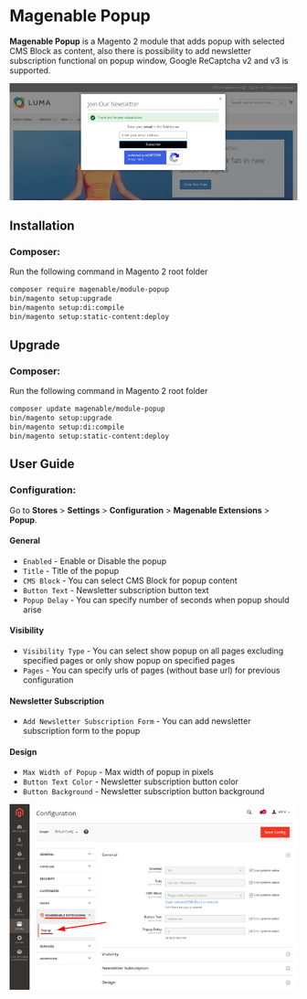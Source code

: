 # Magenable Popup

**Magenable Popup** is a Magento 2 module that adds popup with selected CMS Block as content, also there is possibility to add newsletter subscription functional on popup window, Google ReCaptcha v2 and v3 is supported.

![](README/1.png)

## Installation

### Composer:

Run the following command in Magento 2 root folder

```
composer require magenable/module-popup
bin/magento setup:upgrade
bin/magento setup:di:compile
bin/magento setup:static-content:deploy
```
## Upgrade

### Composer:

Run the following command in Magento 2 root folder

```
composer update magenable/module-popup
bin/magento setup:upgrade
bin/magento setup:di:compile
bin/magento setup:static-content:deploy
```

## User Guide

### Configuration:

Go to **Stores** > **Settings** > **Configuration** > **Magenable Extensions** > **Popup**.

#### General

- `Enabled` - Enable or Disable the popup
- `Title` - Title of the popup
- `CMS Block` - You can select CMS Block for popup content
- `Button Text` - Newsletter subscription button text
- `Popup Delay` - You can specify number of seconds when popup should arise

#### Visibility

- `Visibility Type` - You can select show popup on all pages excluding specified pages or only show popup on specified pages
- `Pages` - You can specify urls of pages (without base url) for previous configuration

#### Newsletter Subscription

- `Add Newsletter Subscription Form` - You can add newsletter subscription form to the popup

#### Design

- `Max Width of Popup` - Max width of popup in pixels
- `Button Text Color` - Newsletter subscription button color
- `Button Background` - Newsletter subscription button background

![](README/2.png)
